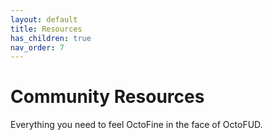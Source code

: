 ```yaml
---
layout: default
title: Resources
has_children: true
nav_order: 7
---
```


# Community Resources

Everything you need to feel OctoFine in the face of OctoFUD.

